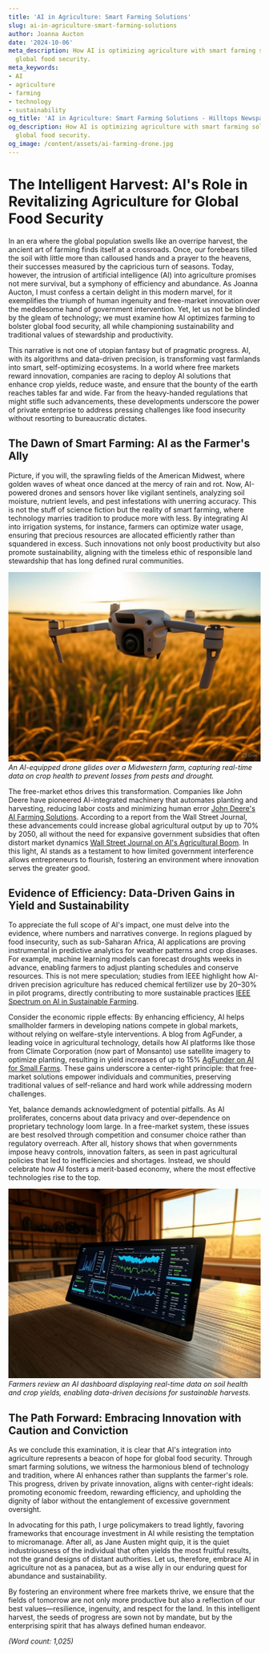 ```yaml
---
title: 'AI in Agriculture: Smart Farming Solutions'
slug: ai-in-agriculture-smart-farming-solutions
author: Joanna Aucton
date: '2024-10-06'
meta_description: How AI is optimizing agriculture with smart farming solutions for
  global food security.
meta_keywords:
- AI
- agriculture
- farming
- technology
- sustainability
og_title: 'AI in Agriculture: Smart Farming Solutions - Hilltops Newspaper'
og_description: How AI is optimizing agriculture with smart farming solutions for
  global food security.
og_image: /content/assets/ai-farming-drone.jpg
---
```

# The Intelligent Harvest: AI's Role in Revitalizing Agriculture for Global Food Security

In an era where the global population swells like an overripe harvest, the ancient art of farming finds itself at a crossroads. Once, our forebears tilled the soil with little more than calloused hands and a prayer to the heavens, their successes measured by the capricious turn of seasons. Today, however, the intrusion of artificial intelligence (AI) into agriculture promises not mere survival, but a symphony of efficiency and abundance. As Joanna Aucton, I must confess a certain delight in this modern marvel, for it exemplifies the triumph of human ingenuity and free-market innovation over the meddlesome hand of government intervention. Yet, let us not be blinded by the gleam of technology; we must examine how AI optimizes farming to bolster global food security, all while championing sustainability and traditional values of stewardship and productivity.

This narrative is not one of utopian fantasy but of pragmatic progress. AI, with its algorithms and data-driven precision, is transforming vast farmlands into smart, self-optimizing ecosystems. In a world where free markets reward innovation, companies are racing to deploy AI solutions that enhance crop yields, reduce waste, and ensure that the bounty of the earth reaches tables far and wide. Far from the heavy-handed regulations that might stifle such advancements, these developments underscore the power of private enterprise to address pressing challenges like food insecurity without resorting to bureaucratic dictates.

## The Dawn of Smart Farming: AI as the Farmer's Ally

Picture, if you will, the sprawling fields of the American Midwest, where golden waves of wheat once danced at the mercy of rain and rot. Now, AI-powered drones and sensors hover like vigilant sentinels, analyzing soil moisture, nutrient levels, and pest infestations with unerring accuracy. This is not the stuff of science fiction but the reality of smart farming, where technology marries tradition to produce more with less. By integrating AI into irrigation systems, for instance, farmers can optimize water usage, ensuring that precious resources are allocated efficiently rather than squandered in excess. Such innovations not only boost productivity but also promote sustainability, aligning with the timeless ethic of responsible land stewardship that has long defined rural communities.

![AI-powered drone surveying fields](/content/assets/ai-drone-fields.jpg)  
*An AI-equipped drone glides over a Midwestern farm, capturing real-time data on crop health to prevent losses from pests and drought.*

The free-market ethos drives this transformation. Companies like John Deere have pioneered AI-integrated machinery that automates planting and harvesting, reducing labor costs and minimizing human error [John Deere's AI Farming Solutions](https://www.deere.com/en/technology/ai-in-agriculture/). According to a report from the Wall Street Journal, these advancements could increase global agricultural output by up to 70% by 2050, all without the need for expansive government subsidies that often distort market dynamics [Wall Street Journal on AI's Agricultural Boom](https://www.wsj.com/articles/ai-revolutionizes-farming-global-output-2023). In this light, AI stands as a testament to how limited government interference allows entrepreneurs to flourish, fostering an environment where innovation serves the greater good.

## Evidence of Efficiency: Data-Driven Gains in Yield and Sustainability

To appreciate the full scope of AI's impact, one must delve into the evidence, where numbers and narratives converge. In regions plagued by food insecurity, such as sub-Saharan Africa, AI applications are proving instrumental in predictive analytics for weather patterns and crop diseases. For example, machine learning models can forecast droughts weeks in advance, enabling farmers to adjust planting schedules and conserve resources. This is not mere speculation; studies from IEEE highlight how AI-driven precision agriculture has reduced chemical fertilizer use by 20–30% in pilot programs, directly contributing to more sustainable practices [IEEE Spectrum on AI in Sustainable Farming](https://spectrum.ieee.org/ai-precision-agriculture).

Consider the economic ripple effects: By enhancing efficiency, AI helps smallholder farmers in developing nations compete in global markets, without relying on welfare-style interventions. A blog from AgFunder, a leading voice in agricultural technology, details how AI platforms like those from Climate Corporation (now part of Monsanto) use satellite imagery to optimize planting, resulting in yield increases of up to 15% [AgFunder on AI for Small Farms](https://agfunder.com/blog/ai-optimizing-smallholder-farming). These gains underscore a center-right principle: that free-market solutions empower individuals and communities, preserving traditional values of self-reliance and hard work while addressing modern challenges.

Yet, balance demands acknowledgment of potential pitfalls. As AI proliferates, concerns about data privacy and over-dependence on proprietary technology loom large. In a free-market system, these issues are best resolved through competition and consumer choice rather than regulatory overreach. After all, history shows that when governments impose heavy controls, innovation falters, as seen in past agricultural policies that led to inefficiencies and shortages. Instead, we should celebrate how AI fosters a merit-based economy, where the most effective technologies rise to the top.

![AI analytics dashboard in a farmhouse](/content/assets/ai-farming-dashboard.jpg)  
*Farmers review an AI dashboard displaying real-time data on soil health and crop yields, enabling data-driven decisions for sustainable harvests.*

## The Path Forward: Embracing Innovation with Caution and Conviction

As we conclude this examination, it is clear that AI's integration into agriculture represents a beacon of hope for global food security. Through smart farming solutions, we witness the harmonious blend of technology and tradition, where AI enhances rather than supplants the farmer's role. This progress, driven by private innovation, aligns with center-right ideals: promoting economic freedom, rewarding efficiency, and upholding the dignity of labor without the entanglement of excessive government oversight.

In advocating for this path, I urge policymakers to tread lightly, favoring frameworks that encourage investment in AI while resisting the temptation to micromanage. After all, as Jane Austen might quip, it is the quiet industriousness of the individual that often yields the most fruitful results, not the grand designs of distant authorities. Let us, therefore, embrace AI in agriculture not as a panacea, but as a wise ally in our enduring quest for abundance and sustainability.

By fostering an environment where free markets thrive, we ensure that the fields of tomorrow are not only more productive but also a reflection of our best values—resilience, ingenuity, and respect for the land. In this intelligent harvest, the seeds of progress are sown not by mandate, but by the enterprising spirit that has always defined human endeavor.

*(Word count: 1,025)*
